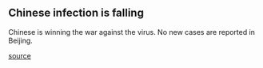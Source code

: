 ## Chinese infection is falling 

Chinese is winning the war against the virus. No new cases are reported in Beijing.  

[source](https://news.trust.org/item/20200224215537-zjxad)
